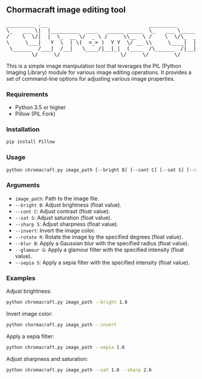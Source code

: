 ## Chormacraft image editing tool

<pre>
_________ .__                                _________                _____  __   
\_   ___ \|  |_________  ____   _____ _____  \_   ___ \____________ _/ ____\/  |_ 
/    \  \/|  |  \_  __ \/  _ \ /     \\__  \ /    \  \/\_  __ \__  \\   __\\   __\
\     \___|   Y  \  | \(  <_> )  Y Y  \/ __ \\     \____|  | \// __ \|  |   |  |  
 \______  /___|  /__|   \____/|__|_|  (____  /\______  /|__|  (____  /__|   |__|  
        \/     \/                   \/     \/        \/            \/             
</pre>

This is a simple image manipulation tool that leverages the PIL (Python Imaging Library) module for various image editing operations. It provides a set of command-line options for adjusting various image properties. 

### Requirements

- Python 3.5 or higher
- Pillow (PIL Fork)

### Installation

```bash
pip install Pillow
```

### Usage

```bash
python chromacraft.py image_path [--bright B] [--cont C] [--sat S] [--sharp S] [--invert] [--rotate R] [--blur B] [--glamour G] [--sepia S]
```

### Arguments

- `image_path`: Path to the image file.
- `--bright B`: Adjust brightness (float value).
- `--cont C`: Adjust contrast (float value).
- `--sat S`: Adjust saturation (float value).
- `--sharp S`: Adjust sharpness (float value).
- `--invert`: Invert the image color.
- `--rotate R`: Rotate the image by the specified degrees (float value).
- `--blur B`: Apply a Gaussian blur with the specified radius (float value).
- `--glamour G`: Apply a glamour filter with the specified intensity (float value).
- `--sepia S`: Apply a sepia filter with the specified intensity (float value).

### Examples

Adjust brightness:

```bash
python chromacraft.py image_path --bright 1.8
```

Invert image color:

```bash
python chormacraft.py image_path --invert
```

Apply a sepia filter:

```bash
python chromacraft.py image_path --sepia 1.6
```

Adjust sharpness and saturation:

```bash
python chromacraft.py image_path --sat 1.8 --sharp 2.6
```

